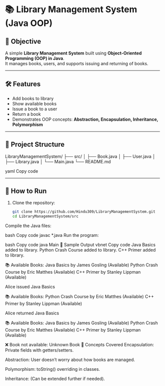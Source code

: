 # 📚 Library Management System (Java OOP)

## 📌 Objective
A simple **Library Management System** built using **Object-Oriented Programming (OOP) in Java**.  
It manages books, users, and supports issuing and returning of books.

---

## 🛠 Features
- Add books to library
- Show available books
- Issue a book to a user
- Return a book
- Demonstrates OOP concepts: **Abstraction, Encapsulation, Inheritance, Polymorphism**

---

## 📂 Project Structure
LibraryManagementSystem/
├── src/
│ ├── Book.java
│ ├── User.java
│ ├── Library.java
│ └── Main.java
└── README.md

yaml
Copy code

---

## 🚀 How to Run
1. Clone the repository:
   ```bash
   git clone https://github.com/Hindu309/LibraryManagementSystem.git
   cd LibraryManagementSystem/src
Compile the Java files:

bash
Copy code
javac *.java
Run the program:

bash
Copy code
java Main
📖 Sample Output
vbnet
Copy code
Java Basics added to library.
Python Crash Course added to library.
C++ Primer added to library.

📚 Available Books:
Java Basics by James Gosling (Available)
Python Crash Course by Eric Matthes (Available)
C++ Primer by Stanley Lippman (Available)

Alice issued Java Basics

📚 Available Books:
Python Crash Course by Eric Matthes (Available)
C++ Primer by Stanley Lippman (Available)

Alice returned Java Basics

📚 Available Books:
Java Basics by James Gosling (Available)
Python Crash Course by Eric Matthes (Available)
C++ Primer by Stanley Lippman (Available)

❌ Book not available: Unknown Book
📝 Concepts Covered
Encapsulation: Private fields with getters/setters.

Abstraction: User doesn’t worry about how books are managed.

Polymorphism: toString() overriding in classes.

Inheritance: (Can be extended further if needed).